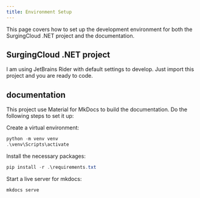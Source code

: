 ```yaml
---
title: Environment Setup
---
```


This page covers how to set up the development environment for both the SurgingCloud .NET project and the documentation.

## SurgingCloud .NET project

I am using JetBrains Rider with default settings to develop. Just import this project and you are ready to code.

## documentation

This project use Material for MkDocs to build the documentation. Do the following steps to set it up:


Create a virtual environment:

```powershell
python -m venv venv
.\venv\Scripts\activate
```

Install the necessary packages:

```powershell
pip install -r .\requirements.txt
```

Start a live server for mkdocs:
```powershell
mkdocs serve
```

